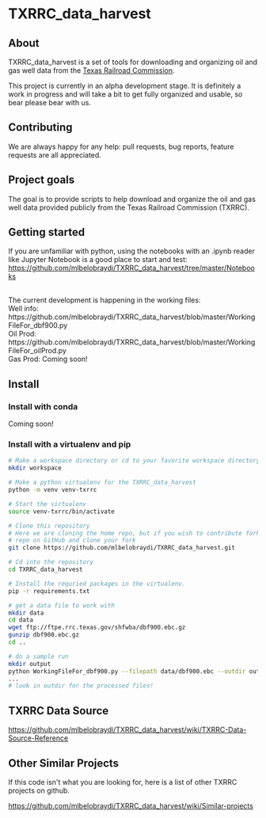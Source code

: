 # TXRRC_data_harvest

## About 

TXRRC_data_harvest is a set of tools for downloading and organizing oil and gas well data from the [Texas Railroad Commission](https://www.rrc.texas.gov).

This project is currently in an alpha development stage. It is definitely a work in progress and will take a bit to get fully organized and usable, so bear please bear with us. 

## Contributing

We are always happy for any help: pull requests, bug reports, feature requests are all appreciated.

## Project goals
The goal is to provide scripts to help download and organize the oil and gas well data provided publicly from the Texas Railroad Commission (TXRRC).


## Getting started

If you are unfamiliar with python, using the notebooks with an .ipynb reader like Jupyter Notebook is a good place to start and test:<br>
https://github.com/mlbelobraydi/TXRRC_data_harvest/tree/master/Notebooks

<br>
The current development is happening in the working files:<br>
Well info: https://github.com/mlbelobraydi/TXRRC_data_harvest/blob/master/WorkingFileFor_dbf900.py <br>
Oil Prod: https://github.com/mlbelobraydi/TXRRC_data_harvest/blob/master/WorkingFileFor_oilProd.py <br>
Gas Prod: Coming soon!

## Install

### Install with conda

Coming soon!

### Install with a virtualenv and pip 

```bash
# Make a workspace directory or cd to your favorite workspace directory
mkdir workspace

# Make a python virtualenv for the TXRRC_data_harvest
python -m venv venv-txrrc

# Start the virtualenv
source venv-txrrc/bin/activate

# Clone this repository
# Here we are cloning the home repo, but if you wish to contribute fork the
# repo on GitHub and clone your fork
git clone https://github.com/mlbelobraydi/TXRRC_data_harvest.git

# Cd into the repository
cd TXRRC_data_harvest

# Install the requried packages in the virtualenv.
pip -r requirements.txt

# get a data file to work with
mkdir data
cd data
wget ftp://ftpe.rrc.texas.gov/shfwba/dbf900.ebc.gz
gunzip dbf900.ebc.gz
cd ..

# do a sample run
mkdir output
python WorkingFileFor_dbf900.py --filepath data/dbf900.ebc --outdir outdir
...
# look in outdir for the processed files!
```


## TXRRC Data Source

https://github.com/mlbelobraydi/TXRRC_data_harvest/wiki/TXRRC-Data-Source-Reference

## Other Similar Projects

If this code isn't what you are looking for, here is a list of other TXRRC projects on github.

https://github.com/mlbelobraydi/TXRRC_data_harvest/wiki/Similar-projects
